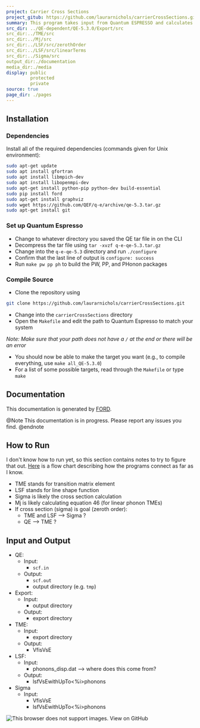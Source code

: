 ```yaml
---
project: Carrier Cross Sections
project_gitub: https://github.com/laurarnichols/carrierCrossSections.git
summary: This program takes input from Quantum ESPRESSO and calculates the cross section of a defect that can capture or scatter a carrier.
src_dir: ../QE-dependent/QE-5.3.0/Export/src
src_dir:../TME/src
src_dir:../Mj/src
src_dir:../LSF/src/zerothOrder
src_dir:../LSF/src/linearTerms
src_dir:../Sigma/src
output_dir:./documentation
media_dir:./media
display: public
         protected
         private
source: true
page_dir: ./pages
---
```


## Installation
### Dependencies
Install all of the required dependencies (commands given for Unix environment):
```bash
sudo apt-get update
sudo apt install gfortran
sudo apt install libmpich-dev
sudo apt install libopenmpi-dev
sudo apt-get install python-pip python-dev build-essential
sudo pip install ford
sudo apt-get install graphviz
sudo wget https://github.com/QEF/q-e/archive/qe-5.3.tar.gz
sudo apt-get install git
```

### Set up Quantum Espresso
* Change to whatever directory you saved the QE tar file in on the CLI
* Decompress the tar file using `tar -xvzf q-e-qe-5.3.tar.gz`
* Change into the `q-e-qe-5.3` directory and run `./configure`
* Confirm that the last line of output is `configure: success`
* Run `make pw pp ph` to build the PW, PP, and PHonon packages

### Compile Source
* Clone the repository using
```bash
git clone https://github.com/laurarnichols/carrierCrossSections.git
```

* Change into the `carrierCrossSections` directory
* Open the `Makefile` and edit the path to Quantum Espresso to match your system 

_Note: Make sure that your path does not have a `/` at the end or there will be an error_
* You should now be able to make the target you want (e.g., to compile everything, use `make all_QE-5.3.0`)
* For a list of some possible targets, read through the `Makefile` or type `make`

## Documentation

This documentation is generated by [FORD](https://github.com/Fortran-FOSS-Programmers/ford). 

@Note
This documentation is in progress. Please report any issues you find.
@endnote

## How to Run
I don't know how to run yet, so this section contains notes to try to figure that out. [Here](carrierCapture.pdf) is a flow chart describing 
how the programs connect as far as I know.

* TME stands for transition matrix element
* LSF stands for line shape function
* Sigma is likely the cross section calculation
* Mj is likely calculating equation 46 (for linear phonon TMEs)
* If cross section (sigma) is goal (zeroth order):
  * TME and LSF --> Sigma ?
  * QE --> TME ?
  
## Input and Output

* QE:
  * Input:
    * `scf.in`
  * Output: 
    * `scf.out`
    * output directory (e.g. `tmp`)
* Export:
  * Input:
    * output directory
  * Output:
    * export directory
* TME:
  * Input:
    * export directory
  * Output: 
    * VfisVsE
* LSF:
  * Input:
    * phonons_disp.dat --> where does this come from?
  * Output:
    * lsfVsEwithUpTo<%i>phonons
* Sigma
  * Input:
    * VfisVsE
    * lsfVsEwithUpTo<%i>phonons
   
![This browser does not support images. [View on GitHub](https://github.com/laurarnichols/carrierCrossSections/blob/master/carrierCapture.pdf)](|media|/carrierCapture.svg)
